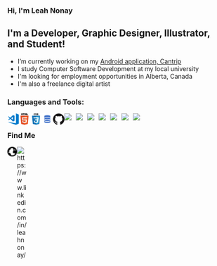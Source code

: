 ### Hi, I'm Leah Nonay

## I'm a Developer, Graphic Designer, Illustrator, and Student!
- I’m currently working on my [Android application, Cantrip][cantrip]
- I study Computer Software Development at my local university
- I'm looking for employment opportunities in Alberta, Canada
- I'm also a freelance digital artist

### Languages and Tools:
<img align="left" width="26px" src="https://raw.githubusercontent.com/github/explore/80688e429a7d4ef2fca1e82350fe8e3517d3494d/topics/visual-studio-code/visual-studio-code.png" />
<img align="left" width="26px" src="https://raw.githubusercontent.com/github/explore/80688e429a7d4ef2fca1e82350fe8e3517d3494d/topics/html/html.png" />
<img align="left" width="26px" src="https://raw.githubusercontent.com/github/explore/80688e429a7d4ef2fca1e82350fe8e3517d3494d/topics/css/css.png" />
<img align="left" width="26px" src="https://raw.githubusercontent.com/github/explore/80688e429a7d4ef2fca1e82350fe8e3517d3494d/topics/sql/sql.png" />
<img align="left" width="26px" src="https://raw.githubusercontent.com/github/explore/78df643247d429f6cc873026c0622819ad797942/topics/github/github.png" />
<img align="left" width="26px" src="https://img.icons8.com/color/48/000000/c-sharp-logo.png" />
<img align="left" width="26px" src="https://img.icons8.com/nolan/64/asp.png" />
<img align="left" width="26px" src="https://img.icons8.com/color/48/000000/xamarin.png" />
<img align="left" width="26px" src="https://img.icons8.com/color/48/000000/old-vmware-logo.png" />
<img align="left" width="26px" src="https://img.icons8.com/windows/32/000000/figma.png" />
<img align="left" width="26px" src="https://img.icons8.com/color/48/000000/sublime-text.png"/>
<img align="left" width="26px" src="https://img.icons8.com/fluent/48/000000/adobe-creative-cloud.png"/>

<br/>

### Find Me
[<img align="left" alt="https://leahnonay.github.io/Portfolio/" width="22px" src="https://raw.githubusercontent.com/iconic/open-iconic/master/svg/globe.svg" />][portfolio]
[<img align="left" alt="https://www.linkedin.com/in/leahnonay/" width="22px" src="https://cdn.jsdelivr.net/npm/simple-icons@v3/icons/linkedin.svg" />][linkedin]

<!--Link Values-->
[portfolio]: https://leahnonay.github.io/Portfolio/
[linkedin]: https://www.linkedin.com/in/leahnonay/
[cantrip]: https://github.com/leahnonay/Cantrip
